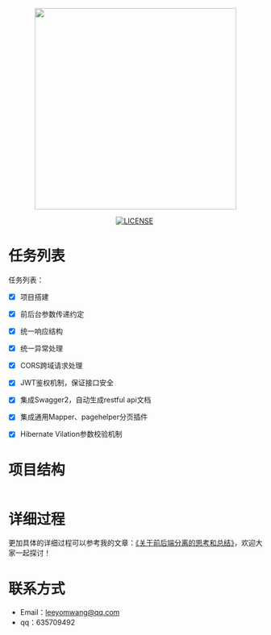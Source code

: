 <p align="center"><img width="400" src="http://s1.wailian.download/2017/10/27/LOGO.png"></p>

<p align="center">
  <a href="#"><img src="https://img.shields.io/badge/devTool-IDEA-yellow.svg" alt=""></a>
  <a href="#"><img src="https://travis-ci.org/Alamofire/Alamofire.svg?branch=master" alt=""></a>
  <a href="#"><img src="https://img.shields.io/packagist/l/doctrine/orm.svg" alt="LICENSE"></a>
  <a href="#"><img src="https://img.shields.io/badge/platform-OSX%7CWin%7CLinux-blue.svg" alt=""></a>
  <a href="#"><img src="https://badges.frapsoft.com/os/v1/open-source.svg?v=103" alt=""></a>   	
  <a href="#"><img src="https://img.shields.io/badge/language-java-blue.svg" alt=""></a>  
</p>


# 任务列表

任务列表：

- [x] 项目搭建
- [x] 前后台参数传递约定
- [x] 统一响应结构
- [x] 统一异常处理
- [x] CORS跨域请求处理
- [x] JWT鉴权机制，保证接口安全
- [x] 集成Swagger2，自动生成restful api文档
- [x] 集成通用Mapper、pagehelper分页插件
- [x] Hibernate Vilation参数校验机制


# 项目结构

<p align="center">
    <img src="http://og1m51u2s.bkt.clouddn.com/20171111151040758247575.png" alt="">
</p>

# 详细过程

更加具体的详细过程可以参考我的文章：[《关于前后端分离的思考和总结》](http://www.leeyom.top/2017/11/04/fontend-backend-separation/)，欢迎大家一起探讨！

# 联系方式
- Email：leeyomwang@qq.com
- qq：635709492
